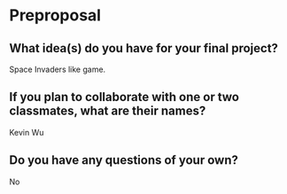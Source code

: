 # Preproposal

## What idea(s) do you have for your final project?

Space Invaders like game.

## If you plan to collaborate with one or two classmates, what are their names?

Kevin Wu

## Do you have any questions of your own?

No

